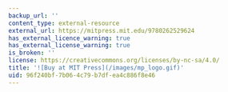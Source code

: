 ```yaml
---
backup_url: ''
content_type: external-resource
external_url: https://mitpress.mit.edu/9780262529624
has_external_licence_warning: true
has_external_license_warning: true
is_broken: ''
license: https://creativecommons.org/licenses/by-nc-sa/4.0/
title: '![Buy at MIT Press](/images/mp_logo.gif)'
uid: 96f240bf-7b06-4c79-b7df-ea4c886f8e46
---
```

